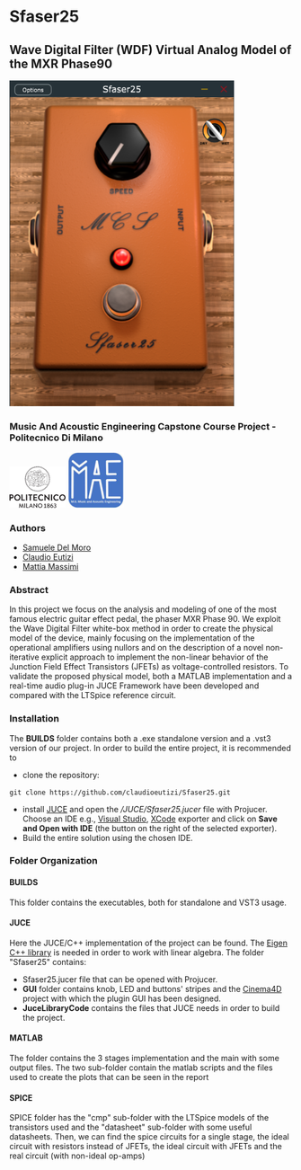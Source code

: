 # Sfaser25
## Wave Digital Filter (WDF) Virtual Analog Model of the MXR Phase90 

<img src="Assets/Sfaser25.png" alt="sfaser" width="400"/>

### Music And Acoustic Engineering Capstone Course Project - Politecnico Di Milano

<p float = "center">
    <img src="Assets/Logo_Politecnico_Milano.png" alt="polilogo" width="100"/>
    <img src="Assets/MAE Logo.jpeg" alt="maelogo" width="100"/>
</p>

### Authors
* [Samuele Del Moro](https://github.com/SamueleDelMoro)
* [Claudio Eutizi](https://github.com/claudioeutizi)
* [Mattia Massimi](https://github.com/mattiamassimi)
### Abstract
In this project we focus on the analysis and modeling of one of the most famous electric guitar effect pedal, the phaser MXR Phase 90. We exploit the Wave Digital Filter white-box method in order to create the physical model of the device, mainly focusing on the implementation of the operational amplifiers using nullors and on the description of a novel non-iterative explicit approach to implement the non-linear behavior of the Junction Field Effect Transistors (JFETs) as voltage-controlled resistors. To validate the proposed physical model, both a MATLAB implementation and a real-time audio plug-in JUCE Framework have been developed and compared with the LTSpice reference circuit.
### Installation
The **BUILDS** folder contains both a .exe standalone version and a .vst3 version of our project. In order to build the entire project, it is recommended to
* clone the repository:
```
git clone https://github.com/claudioeutizi/Sfaser25.git
```
* install [JUCE](https://juce.com/get-juce/) and open the _/JUCE/Sfaser25.jucer_ file with Projucer. Choose an IDE e.g., [Visual Studio](https://visualstudio.microsoft.com/it/), [XCode](https://apps.apple.com/it/app/xcode/id497799835?mt=12) exporter and click on **Save and Open with IDE** (the button on the right of the selected exporter).
* Build the entire solution using the chosen IDE.

### Folder Organization
#### BUILDS
This folder contains the executables, both for standalone and VST3 usage. 
#### JUCE
Here the JUCE/C++ implementation of the project can be found. The [Eigen C++ library](http://eigen.tuxfamily.org/index.php?title=Main_Page#Download) is needed in order to work with linear algebra. The folder "Sfaser25" contains:
* Sfaser25.jucer file that can be opened with Projucer.
* **GUI** folder contains knob, LED and buttons' stripes and the [Cinema4D](https://www.maxon.net/it/cinema-4d) project with which the plugin GUI has been designed.
* **JuceLibraryCode** contains the files that JUCE needs in order to build the project.
#### MATLAB
The folder contains the 3 stages implementation and the main with some output files. The two sub-folder contain the matlab scripts and the files used to create the plots that can be seen in the report
#### SPICE
SPICE folder has the "cmp" sub-folder with the LTSpice models of the transistors used and the "datasheet" sub-folder with some useful datasheets. Then, we can find the spice circuits for a single stage, the ideal circuit with resistors instead of JFETs, the ideal circuit with JFETs and the real circuit (with non-ideal op-amps)

